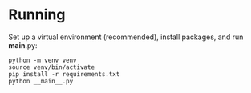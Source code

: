 # Running

Set up a virtual environment (recommended), install packages, and run __main__.py:

```shell
python -m venv venv
source venv/bin/activate
pip install -r requirements.txt
python __main__.py
```
